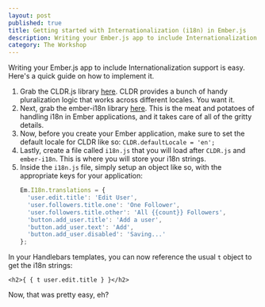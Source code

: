 ```yaml
---
layout: post
published: true
title: Getting started with Internationalization (i18n) in Ember.js
description: Writing your Ember.js app to include Internationalization support is easy.
category: The Workshop
---
```


Writing your Ember.js app to include Internationalization support is easy. Here's a quick guide on how to implement it. 

1. Grab the CLDR.js library [here](https://github.com/jamesarosen/CLDR.js). CLDR provides a bunch of handy pluralization logic that works across different locales. You want it. 
2. Next, grab the ember-i18n library [here](https://github.com/jamesarosen/ember-i18n). This is the meat and potatoes of handling i18n in Ember applications, and it takes care of all of the gritty details. 
3. Now, before you create your Ember application, make sure to set the default locale for CLDR like so:
  ```CLDR.defaultLocale = 'en';```
4. Lastly, create a file called ```i18n.js``` that you will load after ```CLDR.js``` and ```ember-i18n```. This is where you will store your i18n strings. 
5. Inside the ```i18n.js``` file, simply setup an object like so, with the appropriate keys for your application:
    ~~~javascript
    Em.I18n.translations = {
      'user.edit.title': 'Edit User',
      'user.followers.title.one': 'One Follower',
      'user.followers.title.other': 'All {{count}} Followers',
      'button.add_user.title': 'Add a user',
      'button.add_user.text': 'Add',
      'button.add_user.disabled': 'Saving...'
    };
    ~~~

In your Handlebars templates, you can now reference the usual ```t``` object to get the i18n strings:

```<h2>{ { t user.edit.title } }</h2>```


Now, that was pretty easy, eh? 